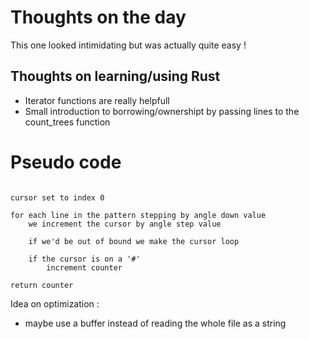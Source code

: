 # Thoughts on the day

This one looked intimidating but was actually quite easy !

## Thoughts on learning/using Rust

* Iterator functions are really helpfull 
* Small introduction to borrowing/ownershipt by passing lines to the count_trees function

# Pseudo code

```rustlang

cursor set to index 0

for each line in the pattern stepping by angle down value
    we increment the cursor by angle step value
    
    if we'd be out of bound we make the cursor loop
    
    if the cursor is on a '#'
        increment counter
    
return counter
```

Idea on optimization :
 - maybe use a buffer instead of reading the whole file as a string
 
 
